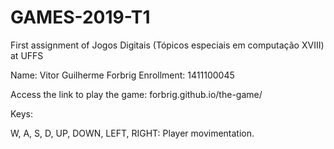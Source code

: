 # GAMES-2019-T1
First assignment of Jogos Digitais (Tópicos especiais em computação XVIII) at UFFS

Name: Vitor Guilherme Forbrig
Enrollment: 1411100045

Access the link to play the game: forbrig.github.io/the-game/

Keys:

W, A, S, D, UP, DOWN, LEFT, RIGHT: Player movimentation.